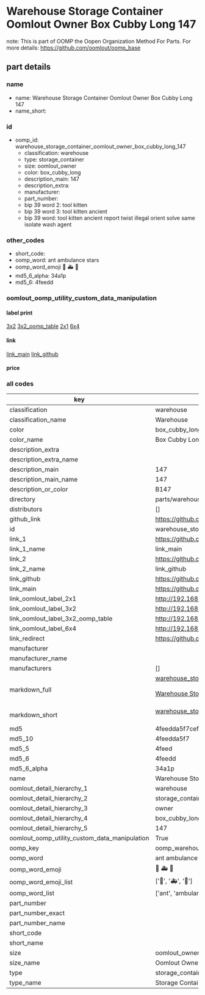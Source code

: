 # Warehouse Storage Container Oomlout Owner Box Cubby Long 147  

note: This is part of OOMP the Oopen Organization Method For Parts. For more details: https://github.com/oomlout/oomp_base

##  part details
  







### name
* name: Warehouse Storage Container Oomlout Owner Box Cubby Long 147
* name_short: 
### id
* oomp_id: warehouse_storage_container_oomlout_owner_box_cubby_long_147
  * classification: warehouse
  * type: storage_container
  * size: oomlout_owner
  * color: box_cubby_long
  * description_main: 147
  * description_extra: 
  * manufacturer: 
  * part_number: 
  * bip 39 word 2: tool kitten
  * bip 39 word 3: tool kitten ancient
  * bip 39 word: tool kitten ancient report twist illegal orient solve same isolate wash agent

### other_codes
* short_code: 
* oomp_word: ant ambulance stars
* oomp_word_emoji :ant: :ambulance: :stars:
* md5_6_alpha: 34a1p
* md5_6: 4feedd






### oomlout_oomp_utility_custom_data_manipulation
#### label print
[3x2](http://192.168.1.245:1112/?label=oomp%2034a1p)
[3x2_oomp_table](http://192.168.1.108:1112/?label=oomp%2034a1p)
[2x1](http://192.168.1.242:1112/?label=oomp%2034a1p)
[6x4](http://192.168.1.55:1112/?label=oomp%2034a1p)    

#### link

[link_main](https://github.com/oomlout/oomlout_oomp_version_1_messy/tree/main/parts/warehouse_storage_container_oomlout_owner_box_cubby_long_147) [link_github](https://github.com/oomlout/oomlout_oomp_version_1_messy/tree/main/parts/warehouse_storage_container_oomlout_owner_box_cubby_long_147)                             

#### price







### all codes 
| key | value |  
| --- | --- |  
| classification | warehouse |  
| classification_name | Warehouse |  
| color | box_cubby_long |  
| color_name | Box Cubby Long |  
| description_extra |  |  
| description_extra_name |  |  
| description_main | 147 |  
| description_main_name | 147 |  
| description_or_color | B147 |  
| directory | parts/warehouse_storage_container_oomlout_owner_box_cubby_long_147 |  
| distributors | [] |  
| github_link | https://github.com/oomlout/oomlout_oomp_part_src/tree/main/parts/warehouse_storage_container_oomlout_owner_box_cubby_long_147 |  
| id | warehouse_storage_container_oomlout_owner_box_cubby_long_147 |  
| link_1 | https://github.com/oomlout/oomlout_oomp_version_1_messy/tree/main/parts/warehouse_storage_container_oomlout_owner_box_cubby_long_147 |  
| link_1_name | link_main |  
| link_2 | https://github.com/oomlout/oomlout_oomp_version_1_messy/tree/main/parts/warehouse_storage_container_oomlout_owner_box_cubby_long_147 |  
| link_2_name | link_github |  
| link_github | https://github.com/oomlout/oomlout_oomp_version_1_messy/tree/main/parts/warehouse_storage_container_oomlout_owner_box_cubby_long_147 |  
| link_main | https://github.com/oomlout/oomlout_oomp_version_1_messy/tree/main/parts/warehouse_storage_container_oomlout_owner_box_cubby_long_147 |  
| link_oomlout_label_2x1 | http://192.168.1.242:1112/?label=oomp%2034a1p |  
| link_oomlout_label_3x2 | http://192.168.1.245:1112/?label=oomp%2034a1p |  
| link_oomlout_label_3x2_oomp_table | http://192.168.1.108:1112/?label=oomp%2034a1p |  
| link_oomlout_label_6x4 | http://192.168.1.55:1112/?label=oomp%2034a1p |  
| link_redirect | https://github.com/oomlout/oomlout_oomp_version_1_messy/tree/main/parts/warehouse_storage_container_oomlout_owner_box_cubby_long_147 |  
| manufacturer |  |  
| manufacturer_name |  |  
| manufacturers | [] |  
| markdown_full | [warehouse_storage_container_oomlout_owner_box_cubby_long_147](none)<br>[](none)<br>[Warehouse Storage Container Oomlout Owner Box Cubby Long 147](none)<br><br> |  
| markdown_short | [warehouse_storage_container_oomlout_owner_box_cubby_long_147](none)<br><br> |  
| md5 | 4feedda5f7cef391c475cb6e111ed725 |  
| md5_10 | 4feedda5f7 |  
| md5_5 | 4feed |  
| md5_6 | 4feedd |  
| md5_6_alpha | 34a1p |  
| name | Warehouse Storage Container Oomlout Owner Box Cubby Long 147 |  
| oomlout_detail_hierarchy_1 | warehouse |  
| oomlout_detail_hierarchy_2 | storage_container |  
| oomlout_detail_hierarchy_3 | owner |  
| oomlout_detail_hierarchy_4 | box_cubby_long |  
| oomlout_detail_hierarchy_5 | 147 |  
| oomlout_oomp_utility_custom_data_manipulation | True |  
| oomp_key | oomp_warehouse_storage_container_oomlout_owner_box_cubby_long_147 |  
| oomp_word | ant ambulance stars |  
| oomp_word_emoji | :ant: :ambulance: :stars: |  
| oomp_word_emoji_list | [':ant:', ':ambulance:', ':stars:'] |  
| oomp_word_list | ['ant', 'ambulance', 'stars'] |  
| part_number |  |  
| part_number_exact |  |  
| part_number_name |  |  
| short_code |  |  
| short_name |  |  
| size | oomlout_owner |  
| size_name | Oomlout Owner |  
| type | storage_container |  
| type_name | Storage Container |  
